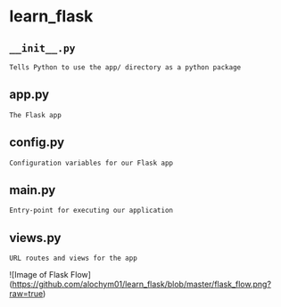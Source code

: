 # learn_flask

## `__init__.py `
    Tells Python to use the app/ directory as a python package
## app.py
    The Flask app
## config.py
    Configuration variables for our Flask app
## main.py
    Entry-point for executing our application
## views.py
    URL routes and views for the app
![Image of Flask Flow]
(https://github.com/alochym01/learn_flask/blob/master/flask_flow.png?raw=true)
